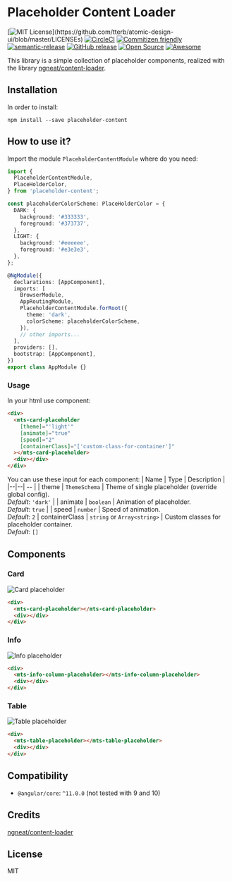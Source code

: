 # Placeholder Content Loader

[![MIT License](https://img.shields.io/apm/l/atomic-design-ui.svg?)](https://github.com/tterb/atomic-design-ui/blob/master/LICENSEs) [![CircleCI](https://circleci.com/gh/mts88/placeholder-content-loader.svg?style=shield)](https://circleci.com/gh/mts88/placeholder-content-loader) [![Commitizen friendly](https://img.shields.io/badge/commitizen-friendly-brightgreen.svg)](http://commitizen.github.io/cz-cli/) [![semantic-release](https://img.shields.io/badge/%20%20%F0%9F%93%A6%F0%9F%9A%80-semantic--release-e10079.svg)](https://github.com/semantic-release/semantic-release) [![GitHub release](https://img.shields.io/github/release/mts88/placeholder-content-loader.svg)](https://GitHub.com/mts88/placeholder-content-loader/releases/) [![Open Source](https://badges.frapsoft.com/os/v1/open-source.svg?v=103)](https://opensource.org/) [![Awesome](https://cdn.rawgit.com/sindresorhus/awesome/d7305f38d29fed78fa85652e3a63e154dd8e8829/media/badge.svg)](https://github.com/sindresorhus/awesome)

This library is a simple collection of placeholder components, realized with the library [ngneat/content-loader](https://github.com/ngneat/content-loader).

## Installation

In order to install:

```shell
npm install --save placeholder-content
```

## How to use it?

Import the module `PlaceholderContentModule` where do you need:

```typescript
import {
  PlaceholderContentModule,
  PlaceHolderColor,
} from 'placeholder-content';

const placeholderColorScheme: PlaceHolderColor = {
  DARK: {
    background: '#333333',
    foreground: '#373737',
  },
  LIGHT: {
    background: '#eeeeee',
    foreground: '#e3e3e3',
  },
};

@NgModule({
  declarations: [AppComponent],
  imports: [
    BrowserModule,
    AppRoutingModule,
    PlaceholderContentModule.forRoot({
      theme: 'dark',
      colorScheme: placeholderColorScheme,
    }),
    // other imports...
  ],
  providers: [],
  bootstrap: [AppComponent],
})
export class AppModule {}
```

### Usage

In your html use component:

```html
<div>
  <mts-card-placeholder
    [theme]="'light'"
    [animate]="true"
    [speed]="2"
    [containerClass]="['custom-class-for-container']"
  ></mts-card-placeholder>
  <div></div>
</div>
```

You can use these input for each component:
| Name | Type | Description |
|--|--| -- |
| theme | `ThemeSchema` | Theme of single placeholder (override global config). <br> _Default_: `'dark'` |
| animate | `boolean` | Animation of placeholder. <br> _Default_: `true` |
| speed | `number` | Speed of animation. <br> _Default_: `2`
| containerClass | `string` or `Array<string>` | Custom classes for placeholder container. <br> _Default_: `[]`

## Components

### Card

![Card placeholder](https://mts88.github.com/placeholder-content-loader/card.jpg)

```html
<div>
  <mts-card-placeholder></mts-card-placeholder>
  <div></div>
</div>
```

### Info

![Info placeholder](https://mts88.github.com/placeholder-content-loader/info.jpg)

```html
<div>
  <mts-info-column-placeholder></mts-info-column-placeholder>
  <div></div>
</div>
```

### Table

![Table placeholder](https://mts88.github.com/placeholder-content-loader/table.jpg)

```html
<div>
  <mts-table-placeholder></mts-table-placeholder>
  <div></div>
</div>
```

## Compatibility

- `@angular/core`: `^11.0.0` (not tested with 9 and 10)

## Credits

[ngneat/content-loader](https://github.com/ngneat/content-loader)

## License

MIT
